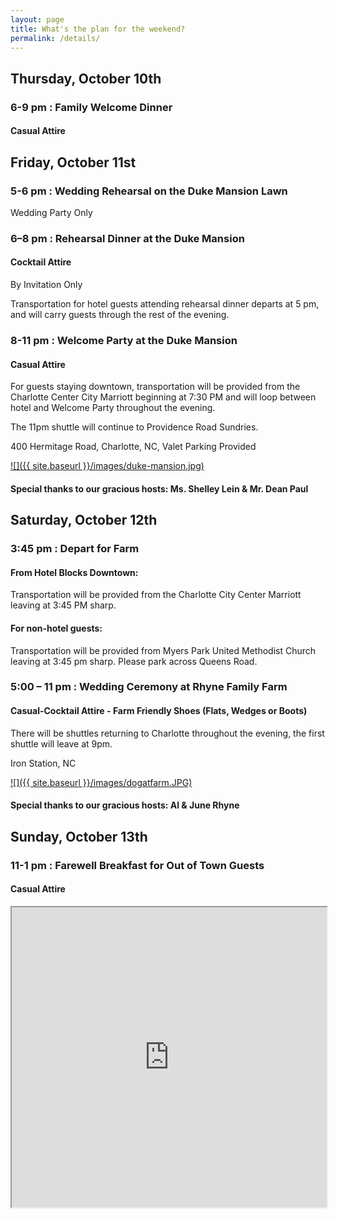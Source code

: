 ```yaml
---
layout: page
title: What's the plan for the weekend?
permalink: /details/
---
```


## Thursday, October 10th

### 6-9 pm : Family Welcome Dinner 
#### Casual Attire

## Friday, October 11st

### 5-6 pm : Wedding Rehearsal on the Duke Mansion Lawn
Wedding Party Only

### 6–8 pm : Rehearsal Dinner at the Duke Mansion
#### Cocktail Attire
By Invitation Only

Transportation for hotel guests attending rehearsal dinner departs at 5 pm, and will carry guests through the rest of the evening.


### 8-11 pm : Welcome Party at the Duke Mansion
#### Casual Attire
For guests staying downtown, transportation will be provided from the Charlotte Center City Marriott beginning at 7:30 PM and will loop between hotel and Welcome Party throughout the evening. 

The 11pm shuttle will continue to Providence Road Sundries.

400 Hermitage Road, Charlotte, NC, Valet Parking Provided

<a href="https://goo.gl/maps/jS5dpdGLV2r">![]({{ site.baseurl }}/images/duke-mansion.jpg)</a>
#### Special thanks to our gracious hosts: Ms. Shelley Lein & Mr. Dean Paul

## Saturday, October 12th
### 3:45 pm : Depart for Farm
#### From Hotel Blocks Downtown:
Transportation will be provided from the Charlotte City Center Marriott leaving at 3:45 PM sharp.

#### For non-hotel guests:
Transportation will be provided from Myers Park United Methodist Church leaving at 3:45 pm sharp. Please park across Queens Road.

### 5:00 – 11 pm : Wedding Ceremony at Rhyne Family Farm
#### Casual-Cocktail Attire - Farm Friendly Shoes (Flats, Wedges or Boots)
There will be shuttles returning to Charlotte throughout the evening, the first shuttle will leave at 9pm.

Iron Station, NC

<a href="">![]({{ site.baseurl }}/images/dogatfarm.JPG)</a>
#### Special thanks to our gracious hosts: Al & June Rhyne

## Sunday, October 13th
### 11-1 pm : Farewell Breakfast for Out of Town Guests
#### Casual Attire


<iframe src="https://www.google.com/maps/d/embed?mid=1l-2KuiKD9YGM6nisbpKMbiqgCrjVUiKp&hl=en" width="100%" height="480"></iframe>
